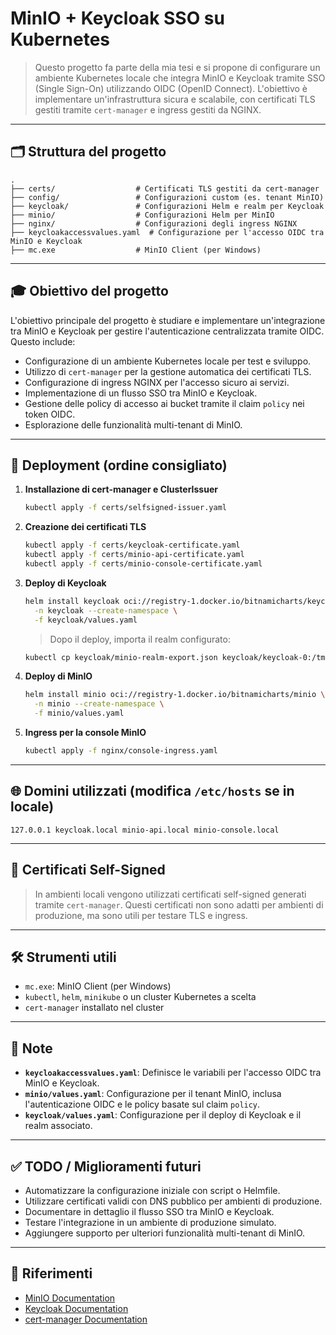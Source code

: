# MinIO + Keycloak SSO su Kubernetes

> Questo progetto fa parte della mia tesi e si propone di configurare un ambiente Kubernetes locale che integra MinIO e Keycloak tramite SSO (Single Sign-On) utilizzando OIDC (OpenID Connect). L'obiettivo è implementare un'infrastruttura sicura e scalabile, con certificati TLS gestiti tramite `cert-manager` e ingress gestiti da NGINX.

---

## 🗂 Struttura del progetto

```
.
├── certs/                  # Certificati TLS gestiti da cert-manager
├── config/                 # Configurazioni custom (es. tenant MinIO)
├── keycloak/               # Configurazioni Helm e realm per Keycloak
├── minio/                  # Configurazioni Helm per MinIO
├── nginx/                  # Configurazioni degli ingress NGINX
├── keycloakaccessvalues.yaml  # Configurazione per l'accesso OIDC tra MinIO e Keycloak
├── mc.exe                  # MinIO Client (per Windows)
```

---

## 🎓 Obiettivo del progetto

L'obiettivo principale del progetto è studiare e implementare un'integrazione tra MinIO e Keycloak per gestire l'autenticazione centralizzata tramite OIDC. Questo include:

- Configurazione di un ambiente Kubernetes locale per test e sviluppo.
- Utilizzo di `cert-manager` per la gestione automatica dei certificati TLS.
- Configurazione di ingress NGINX per l'accesso sicuro ai servizi.
- Implementazione di un flusso SSO tra MinIO e Keycloak.
- Gestione delle policy di accesso ai bucket tramite il claim `policy` nei token OIDC.
- Esplorazione delle funzionalità multi-tenant di MinIO.

---

## 🚀 Deployment (ordine consigliato)

1. **Installazione di cert-manager e ClusterIssuer**

   ```bash
   kubectl apply -f certs/selfsigned-issuer.yaml
   ```

2. **Creazione dei certificati TLS**

   ```bash
   kubectl apply -f certs/keycloak-certificate.yaml
   kubectl apply -f certs/minio-api-certificate.yaml
   kubectl apply -f certs/minio-console-certificate.yaml
   ```

3. **Deploy di Keycloak**

   ```bash
   helm install keycloak oci://registry-1.docker.io/bitnamicharts/keycloak \
     -n keycloak --create-namespace \
     -f keycloak/values.yaml
   ```

   > Dopo il deploy, importa il realm configurato:
   ```bash
   kubectl cp keycloak/minio-realm-export.json keycloak/keycloak-0:/tmp
   ```

4. **Deploy di MinIO**

   ```bash
   helm install minio oci://registry-1.docker.io/bitnamicharts/minio \
     -n minio --create-namespace \
     -f minio/values.yaml
   ```

5. **Ingress per la console MinIO**

   ```bash
   kubectl apply -f nginx/console-ingress.yaml
   ```

---

## 🌐 Domini utilizzati (modifica `/etc/hosts` se in locale)

```
127.0.0.1 keycloak.local minio-api.local minio-console.local
```

---

## 🔐 Certificati Self-Signed

> In ambienti locali vengono utilizzati certificati self-signed generati tramite `cert-manager`. Questi certificati non sono adatti per ambienti di produzione, ma sono utili per testare TLS e ingress.

---

## 🛠 Strumenti utili

- `mc.exe`: MinIO Client (per Windows)
- `kubectl`, `helm`, `minikube` o un cluster Kubernetes a scelta
- `cert-manager` installato nel cluster

---

## 📌 Note

- **`keycloakaccessvalues.yaml`**: Definisce le variabili per l'accesso OIDC tra MinIO e Keycloak.
- **`minio/values.yaml`**: Configurazione per il tenant MinIO, inclusa l'autenticazione OIDC e le policy basate sul claim `policy`.
- **`keycloak/values.yaml`**: Configurazione per il deploy di Keycloak e il realm associato.

---

## ✅ TODO / Miglioramenti futuri

- Automatizzare la configurazione iniziale con script o Helmfile.
- Utilizzare certificati validi con DNS pubblico per ambienti di produzione.
- Documentare in dettaglio il flusso SSO tra MinIO e Keycloak.
- Testare l'integrazione in un ambiente di produzione simulato.
- Aggiungere supporto per ulteriori funzionalità multi-tenant di MinIO.

---

## 📖 Riferimenti

- [MinIO Documentation](https://min.io/docs/minio)
- [Keycloak Documentation](https://www.keycloak.org/documentation)
- [cert-manager Documentation](https://cert-manager.io/docs/)
